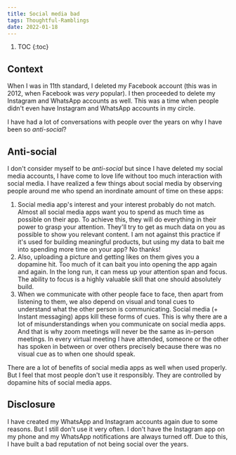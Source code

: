 ```yaml
---
title: Social media bad
tags: Thoughtful-Ramblings
date: 2022-01-18
---
```


1. TOC
{:toc}

## Context

When I was in 11th standard, I deleted my Facebook account (this was in 2012, when Facebook was *very* popular). I then proceeded to delete my Instagram and WhatsApp accounts as well. This was a time when people didn't even have Instagram and WhatsApp accounts in my circle.

I have had a lot of conversations with people over the years on why I have been so *anti-social*?

## Anti-social

I don't consider myself to be *anti-social* but since I have deleted my social media accounts, I have come to love life without too much interaction with social media. I have realized a few things about social media by observing people around me who spend an inordinate amount of time on these apps:

1. Social media app's interest and your interest probably do not match. Almost all social media apps want you to spend as much time as possible on their app. To achieve this, they will do everything in their power to grasp your attention. They'll try to get as much data on you as possible to show you relevant content. I am not against this practice if it's used for building meaningful products, but using my data to bait me into spending more time on your app? No thanks!
2. Also, uploading a picture and getting likes on them gives you a dopamine hit. Too much of it can bait you into opening the app again and again. In the long run, it can mess up your attention span and focus. The ability to focus is a highly valuable skill that one should absolutely build.
3. When we communicate with other people face to face, then apart from listening to them, we also depend on visual and tonal cues to understand what the other person is communicating. Social media (+ Instant messaging) apps kill these forms of cues. This is why there are a lot of misunderstandings when you communicate on social media apps. And that is why zoom meetings will never be the same as in-person meetings. In every virtual meeting I have attended, someone or the other has spoken in between or over others precisely because there was no visual cue as to when one should speak.

There are a lot of benefits of social media apps as well when used properly. But I feel that most people don't use it responsibly. They are controlled by dopamine hits of social media apps.

## Disclosure

I have created my WhatsApp and Instagram accounts again due to some reasons. But I still don't use it very often. I don't have the Instagram app on my phone and my WhatsApp notifications are always turned off. Due to this, I have built a bad reputation of not being social over the years.
